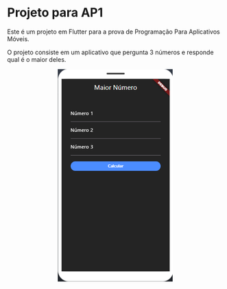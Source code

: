 # Projeto para AP1

Este é um projeto em Flutter para a prova de Programação Para Aplicativos Móveis.

O projeto consiste em um aplicativo que pergunta 3 números e responde qual é o maior deles.

<p align="center">
  <img src="https://github.com/pedrkw/code/blob/main/FLUTTER/achar_maior_numero/screenshot.png" alt="App capture">
</p>
